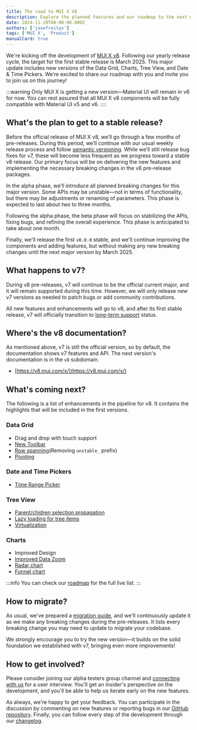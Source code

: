 ```yaml
---
title: The road to MUI X V8
description: Explore the planned features and our roadmap to the next major version.
date: 2024-11-20T00:00:00.000Z
authors: ['josefreitas']
tags: ['MUI X', 'Product']
manualCard: true
---
```


We're kicking off the development of [MUI X v8](https://github.com/mui/mui-x/releases/tag/v8.0.0-alpha.0).
Following our yearly release cycle, the target for the first stable release is March 2025.
This major update includes new versions of the Data Grid, Charts, Tree View, and Date & Time Pickers.
We’re excited to share our roadmap with you and invite you to join us on this journey!

:::warning
Only MUI X is getting a new version—Material UI will remain in v6 for now.
You can rest assured that all MUI X v8 components will be fully compatible with Material UI v5 and v6.
::::

## What's the plan to get to a stable release?

Before the official release of MUI X v8, we’ll go through a few months of pre-releases.
During this period, we’ll continue with our usual weekly release process and follow [semantic versioning](https://semver.org/).
While we’ll still release bug fixes for v7, these will become less frequent as we progress toward a stable v8 release.
Our primary focus will be on delivering the new features and implementing the necessary breaking changes in the v8 pre-release packages.

In the alpha phase, we’ll introduce all planned breaking changes for this major version. Some APIs may be unstable—not in terms of functionality, but there may be adjustments or renaming of parameters. This phase is expected to last about two to three months.

Following the alpha phase, the beta phase will focus on stabilizing the APIs, fixing bugs, and refining the overall experience. This phase is anticipated to take about one month.

Finally, we'll release the first `v8.0.0` stable, and we'll continue improving the components and adding features, but without making any new breaking changes until the next major version by March 2025.

## What happens to v7?

During v8 pre-releases, v7 will continue to be the official current major, and it will remain supported during this time.
However, we will only release new v7 versions as needed to patch bugs or add community contributions.

All new features and enhancements will go to v8, and after its first stable release, v7 will officially transition to [long-term support](https://mui.com/x/introduction/support/#long-term-support-lts) status.

## Where's the v8 documentation?

As mentioned above, v7 is still the official version, so by default, the documentation shows v7 features and API.
The next version's documentation is in the `v8` subdomain.

- [https://v8.mui.com/x/](https://v8.mui.com/x/)

## What's coming next?

The following is a list of enhancements in the pipeline for v8.
It contains the highlights that will be included in the first versions.

### Data Grid

- Drag and drop with touch support
- [New Toolbar](https://github.com/mui/mui-x/issues/11584)
- [Row spanning](https://mui.com/x/react-data-grid/row-spanning/)(Removing `unstable_` prefix)
- [Pivoting](https://github.com/mui/mui-x/issues/6147) [<span class="plan-premium"></span>](/x/introduction/licensing/#premium-plan 'Premium plan')

### Date and Time Pickers

- [Time Range Picker](https://github.com/mui/mui-x/issues/4460)

### Tree View

- [Parent/chidren selection propagation](https://github.com/mui/mui-x/issues/12883)
- [Lazy loading for tree items](https://github.com/mui/mui-x/issues/9687)[<span class="plan-pro"></span>](/x/introduction/licensing/#premium-plan 'Pro plan')
- [Virtualization](https://github.com/mui/mui-x/issues/9685)[<span class="plan-pro"></span>](/x/introduction/licensing/#premium-plan 'Pro plan')

### Charts

- Improved Design
- [Improved Data Zoom](https://github.com/mui/mui-x/issues/12503)
- [Radar chart](https://github.com/mui/mui-x/issues/7925)
- [Funnel chart](https://github.com/mui/mui-x/issues/7929)[<span class="plan-pro"></span>](/x/introduction/licensing/#premium-plan 'Pro plan')

:::info
You can check our [roadmap](https://github.com/orgs/mui/projects/35) for the full live list.
:::

## How to migrate?

As usual, we've prepared a [migration guide](https://deploy-preview-6235--material-ui-x.netlify.app/x/react-data-grid/migration-v5/), and we'll continuously update it as we make any breaking changes during the pre-releases.
It lists every breaking change you may need to update to migrate your codebase.

We strongly encourage you to try the new version—it builds on the solid foundation we established with v7, bringing even more improvements!

## How to get involved?

Please consider joining our alpha testers group channel and [connecting with us](https://forms.gle/vsBv6CLPz9h57xg8A) for a user interview.
You'll get an insider's perspective on the development, and you'll be able to help us iterate early on the new features.

As always, we're happy to get your feedback.
You can participate in the discussion by commenting on new features or reporting bugs in our [GitHub repository](https://github.com/mui/mui-x/issues/new/choose).
Finally, you can follow every step of the development through our [changelog](https://github.com/mui/mui-x/releases).
